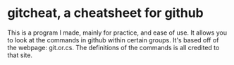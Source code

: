 # gitcheat, a cheatsheet for github
This is a program I made, mainly for practice, and ease of use. It allows you to look at the commands in github within certain groups.
It's based off of the webpage: git.or.cs. The definitions of the commands is all credited to that site. 
